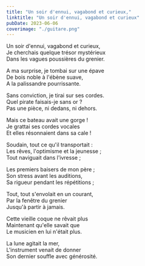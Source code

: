 ```yaml
---
title: "Un soir d'ennui, vagabond et curieux,"
linktitle: "Un soir d'ennui, vagabond et curieux"
pubDate: 2023-06-06
coverimage: "./guitare.png"
---
```


Un soir d'ennui, vagabond et curieux,\
Je cherchais quelque trésor mystérieux\
Dans les vagues poussières du grenier.

A ma surprise, je tombai sur une épave\
De bois noble à l'ébène suave,\
A la palissandre pourrissante.

Sans conviction, je tirai sur ses cordes.\
Quel pirate faisais-je sans or ?\
Pas une pièce, ni dedans, ni dehors.

Mais ce bateau avait une gorge !\
Je grattai ses cordes vocales\
Et elles résonnaient dans sa cale !

Soudain, tout ce qu'il transportait :\
Les rêves, l'optimisme et la jeunesse ;\
Tout naviguait dans l'ivresse ;

Les premiers baisers de mon père ;\
Son stress avant les auditions,\
Sa rigueur pendant les répétitions ;

Tout, tout s'envolait en un courant,\
Par la fenêtre du grenier\
Jusqu'à partir à jamais.

Cette vieille coque ne rêvait plus\
Maintenant qu'elle savait que\
Le musicien en lui n'était plus.

La lune agitait la mer,\
L'instrument venait de donner\
Son dernier souffle avec générosité.